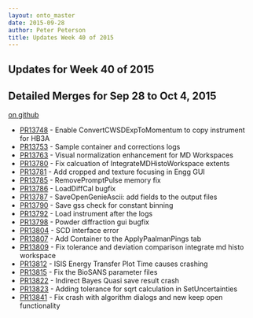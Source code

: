 ```yaml
---
layout: onto_master
date: 2015-09-28
author: Peter Peterson
title: Updates Week 40 of 2015
---
```

Updates for Week 40 of 2015
---------------------------

Detailed Merges for Sep 28 to Oct 4, 2015
-----------------------------------------
[on github](https://github.com/mantidproject/mantid/pulls?q=is%3Apr+merged%3A2015-09-29..2015-10-04)

* [PR13748](https://github.com/mantidproject/mantid/pull/13748) - Enable ConvertCWSDExpToMomentum to copy instrument for HB3A
* [PR13753](https://github.com/mantidproject/mantid/pull/13753) - Sample container and corrections logs
* [PR13763](https://github.com/mantidproject/mantid/pull/13763) - Visual normalization enhancement for MD Workspaces
* [PR13780](https://github.com/mantidproject/mantid/pull/13780) - Fix calcuation of IntegrateMDHistoWorkspace extents
* [PR13781](https://github.com/mantidproject/mantid/pull/13781) - Add cropped and texture focusing in Engg GUI
* [PR13785](https://github.com/mantidproject/mantid/pull/13785) - RemovePromptPulse memory fix
* [PR13786](https://github.com/mantidproject/mantid/pull/13786) - LoadDiffCal bugfix
* [PR13787](https://github.com/mantidproject/mantid/pull/13787) - SaveOpenGenieAscii: add fields to the output files
* [PR13790](https://github.com/mantidproject/mantid/pull/13790) - Save gss check for constant binning
* [PR13792](https://github.com/mantidproject/mantid/pull/13792) - Load instrument after the logs
* [PR13798](https://github.com/mantidproject/mantid/pull/13798) - Powder diffraction gui bugfix
* [PR13804](https://github.com/mantidproject/mantid/pull/13804) - SCD interface error
* [PR13807](https://github.com/mantidproject/mantid/pull/13807) - Add Container to the ApplyPaalmanPings tab
* [PR13809](https://github.com/mantidproject/mantid/pull/13809) - Fix tolerance and deviation comparison integrate md histo workspace
* [PR13812](https://github.com/mantidproject/mantid/pull/13812) - ISIS Energy Transfer Plot Time causes crashing
* [PR13815](https://github.com/mantidproject/mantid/pull/13815) - Fix the BioSANS parameter files
* [PR13822](https://github.com/mantidproject/mantid/pull/13822) - Indirect Bayes Quasi save result crash
* [PR13823](https://github.com/mantidproject/mantid/pull/13823) - Adding tolerance for sqrt calculation in SetUncertainties
* [PR13841](https://github.com/mantidproject/mantid/pull/13841) - Fix crash with algorithm dialogs and new keep open functionality

